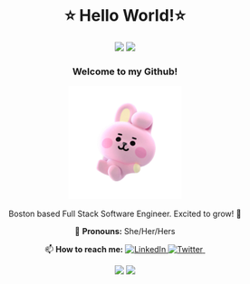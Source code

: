 

<h1 align= "center"> ⭐ Hello World!⭐</h1>

<p align="center">
    <img src="https://i.giphy.com/media/L4OCNH5NRVzt1GdUrl/200w.webp">
    <img src="https://i.giphy.com/media/L4OCNH5NRVzt1GdUrl/200w.webp">
</p>

<h3 align= "center">Welcome to my Github!</h3>

<p align= "center">
    <img src="pinkbunny.gif" width="200"/>
</p>

<p align="center">
  Boston based Full Stack Software Engineer. Excited to grow! 🌱
</p>
<p align= "center">
  🌈 <strong>Pronouns:</strong> She/Her/Hers
</p>

<p align= "center">
  📫 <strong>How to reach me:</strong> 
  
  <a target="_blank" href="https://www.linkedin.com/in/kflores20/">
    <img src="https://image.flaticon.com/icons/png/512/174/174857.png" width="30px;" alt="LinkedIn" />
  </a>
  
  <a target="_blank" href="https://twitter.com/kimi_code">
    <img src="https://lh3.googleusercontent.com/proxy/tGxT1iO3rzgDnyFJPVIbKDvQRm0l7cvcGX5muWH7r0jiodexufHg3UhJNM2Rw3rCZbF-1W02m38wK4mqz0AgyD9_gfzHg1myvQxWDxwLKUCL09PU0GCUGF0Yd6SSFTuIzQ" width="30px;" alt="Twitter" />
  </a>
  
  <a target="_blank" href="https://www.kimcodes.dev/">
    <img src="https://static.vecteezy.com/system/resources/thumbnails/001/198/092/original/world.png" width="30px;" alt=""/>
  </a>
</p>
  

<p align="center">
    <img src="https://i.giphy.com/media/L4OCNH5NRVzt1GdUrl/200w.webp" width="200"/>
    <img src="https://i.giphy.com/media/L4OCNH5NRVzt1GdUrl/200w.webp" width="200"/>
</p>
  
  





<!--
**Kim-Flores/Kim-Flores** is a ✨ _special_ ✨ repository because its `README.md` (this file) appears on your GitHub profile.

<a target="_blank" href="https://twitter.com/kimi_code">Twitter</a> | <a target="_blank"       href="https://www.linkedin.com/in/kflores20/">LinkedIn</a> | <a target="_blank" href="https://www.kimcodes.dev/">Portfolio</a>
</p>


Here are some ideas to get you started:

- 🔭 I’m currently working on ...
- 🌱 I’m currently learning ...
- 👯 I’m looking to collaborate on ...
- 🤔 I’m looking for help with ...
- 💬 Ask me about ...
- 📫 How to reach me: ...
- 😄 Pronouns: ...
- ⚡ Fun fact: ...
-->
